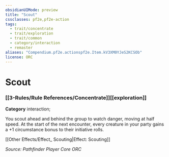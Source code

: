 ```yaml
---
obsidianUIMode: preview
title: "Scout"
cssclasses: pf2e,pf2e-action
tags:
  - trait/concentrate
  - trait/exploration
  - trait/common
  - category/interaction
  - remaster
aliases: "Compendium.pf2e.actionspf2e.Item.kV3XM0YJeS2KCSOb"
license: ORC
---
```

# Scout

### [[3-Rules/Rule References/Concentrate]][[exploration]]

**Category** interaction; 




You scout ahead and behind the group to watch danger, moving at half speed. At the start of the next encounter, every creature in your party gains a +1 circumstance bonus to their initiative rolls.

[[Other Effects/Effect_ Scouting|Effect: Scouting]]

*Source: Pathfinder Player Core*
*ORC*